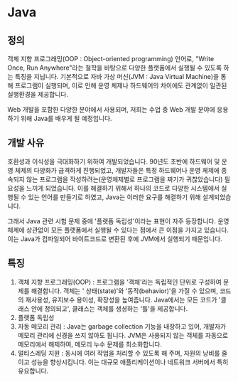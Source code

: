 # Java
## 정의
객체 지향 프로그래밍(OOP : Object-oriented programming) 언어로,
"Write Once, Run Anywhere"라는 철학을 바탕으로 다양한 플랫폼에서 실행될 수 있도록 하는 특징을 지닙니다.
기본적으로 자바 가상 머신(JVM : Java Virtual Machine)을 통해 프로그램이 실행되며,
이로 인해 운영 체제나 하드웨어의 차이에도 관계없이 일관된 실행환경을 제공합니다.

Web 개발을 포함한 다양한 분야에서 사용되며, 저희는 수업 중 Web 개발 분야에 응용하기 위해 Java를 배우게 될 예정입니다.

## 개발 사유
호환성과 이식성을 극대화하기 위하여 개발되었습니다.
90년도 초반에 하드웨어 및 운영 체제의 다양화가 급격하게 진행되었고,
개발자들은 특정 하드웨어나 운영 체제에 종속되지 않는 프로그램을 작성하려는(운영체제별로 프로그램을 짜기가 귀찮았습니다)
필요성을 느끼게 되었습니다.
이를 해결하기 위해서 하나의 코드로 다양한 시스템에서 실행될 수 있는 언어를 만들기로 하였고, 
Java는 이러한 요구를 해결하기 위해 설계되었습니다.

그래서 Java 관련 시험 문제 중에 '플랫폼 독립성'이라는 표현이 자주 등장합니다.
운영 체제에 상관없이 모든 플랫폼에서 실행될 수 있다는 점에서 큰 이점을 가지고 있습니다.
이는 Java가 컴파일되어 바이트코드로 변환된 후에 JVM에서 실행되기 때문입니다.

## 특징
1. 객체 지향 프로그래밍(OOP) : 프로그램을 '객체'라는 독립적인 단위로 구성하여 문제를 해결합니다. 
   객체는 ' 상태(state)'와 '동작(behavior)'을 가질 수 있으며, 코드의 재사용성, 유지보수 용이성, 확장성을 높여줍니다. 
   Java에서는 모든 코드가 '클래스 안에 정의되고', 클래스는 객체를 생셩하는 '틀'을 제공합니다.
2. 플랫폼 독립성
3. 자동 메모리 관리 : Java는 garbage collection 기능을 내장하고 있어, 개발자가 메모리 관리에 신경을 쓰지 않아도 됩니다. 
   JVM은 사용되지 않는 객체를 자동으로 메모리에서 해제하여, 메모리 누수 문제를 최소화합니다.
4. 멀티스레딩 지원 : 동시에 여러 작업을 처리할 수 있도록 해 주며, 자원의 낭비를 줄이고 성능을 향상시킵니다. 
   이는 대규모 애플리케이션이나 네트워크 서버에서 특히 유요합니다.